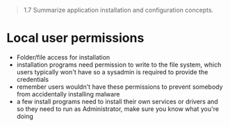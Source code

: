 > 1.7 Summarize application installation and configuration concepts. 

# Local user permissions

- Folder/file access for installation 
- installation programs need permission to write to the file system, which users typically won't have so a sysadmin is required to provide the credentials
- remember users wouldn't have these permissions to prevent somebody from accidentally installing malware
- a few install programs need to install their own services or drivers and so they need to run as Administrator, make sure you know what you're doing